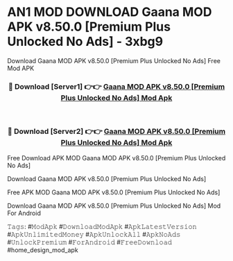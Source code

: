 # AN1 MOD DOWNLOAD Gaana MOD APK v8.50.0 [Premium Plus Unlocked No Ads] - 3xbg9
Download Gaana MOD APK v8.50.0 [Premium Plus Unlocked No Ads] Free Mod APK

<div align="center">
<h3>🔴 Download [Server1] 👉👉 <a href="https://apk-comot.site?title=Gaana_MOD_APK_v8.50.0_[Premium_Plus_Unlocked_No_Ads]">Gaana MOD APK v8.50.0 [Premium Plus Unlocked No Ads] Mod Apk</a></h3><br>

<h3>🔴 Download [Server2] 👉👉 <a href="https://apk-comot.site?title=Gaana_MOD_APK_v8.50.0_[Premium_Plus_Unlocked_No_Ads]">Gaana MOD APK v8.50.0 [Premium Plus Unlocked No Ads] Mod Apk</a></h3>
</div>


Free Download APK MOD Gaana MOD APK v8.50.0 [Premium Plus Unlocked No Ads]

Download Gaana MOD APK v8.50.0 [Premium Plus Unlocked No Ads] 

Free APK MOD Gaana MOD APK v8.50.0 [Premium Plus Unlocked No Ads] 

Download Gaana MOD APK v8.50.0 [Premium Plus Unlocked No Ads] Mod For Android

𝚃𝚊𝚐𝚜: #𝙼𝚘𝚍𝙰𝚙𝚔 #𝙳𝚘𝚠𝚗𝚕𝚘𝚊𝚍𝙼𝚘𝚍𝙰𝚙𝚔 #𝙰𝚙𝚔𝙻𝚊𝚝𝚎𝚜𝚝𝚅𝚎𝚛𝚜𝚒𝚘𝚗 #𝙰𝚙𝚔𝚄𝚗𝚕𝚒𝚖𝚒𝚝𝚎𝚍𝙼𝚘𝚗𝚎𝚢 #𝙰𝚙𝚔𝚄𝚗𝚕𝚘𝚌𝚔𝙰𝚕𝚕 #𝙰𝚙𝚔𝙽𝚘𝙰𝚍𝚜 #𝚄𝚗𝚕𝚘𝚌𝚔𝙿𝚛𝚎𝚖𝚒𝚞𝚖 #𝙵𝚘𝚛𝙰𝚗𝚍𝚛𝚘𝚒𝚍 #𝙵𝚛𝚎𝚎𝙳𝚘𝚠𝚗𝚕𝚘𝚊𝚍 #home_design_mod_apk